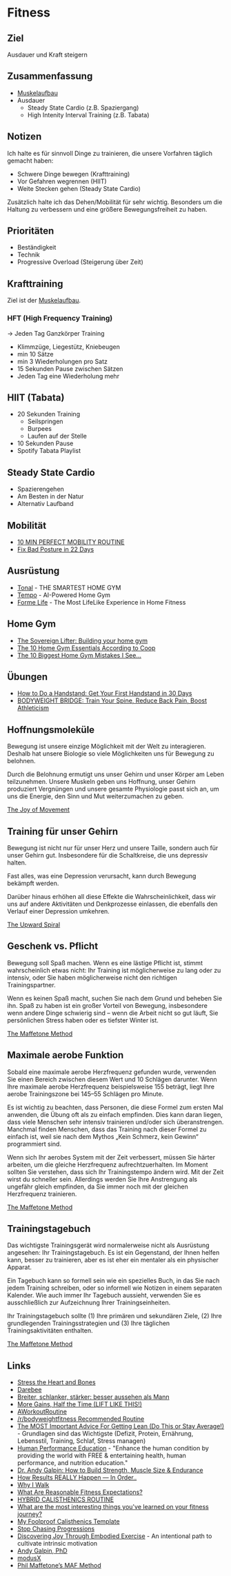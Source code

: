 # Fitness

## Ziel

Ausdauer und Kraft steigern

## Zusammenfassung

- [Muskelaufbau](./muskelaufbau.md)
- Ausdauer
    + Steady State Cardio (z.B. Spaziergang)
    + High Intenity Interval Training (z.B. Tabata)

## Notizen

Ich halte es für sinnvoll Dinge zu trainieren, die unsere Vorfahren täglich gemacht haben:
- Schwere Dinge bewegen (Krafttraining)
- Vor Gefahren wegrennen (HIIT)
- Weite Stecken gehen (Steady State Cardio)

Zusätzlich halte ich das Dehen/Mobilität für sehr wichtig. Besonders um die Haltung zu verbessern und eine größere Bewegungsfreiheit zu haben.

## Prioritäten

- Beständigkeit
- Technik
- Progressive Overload (Steigerung über Zeit)

## Krafttraining

Ziel ist der [Muskelaufbau](./muskelaufbau.md).

### HFT (High Frequency Training)

-> Jeden Tag Ganzkörper Training
- Klimmzüge, Liegestütz, Kniebeugen
- min 10 Sätze
- min 3 Wiederholungen pro Satz
- 15 Sekunden Pause zwischen Sätzen
- Jeden Tag eine Wiederholung mehr

## HIIT (Tabata)

- 20 Sekunden Training
    + Seilspringen
    + Burpees
    + Laufen auf der Stelle
- 10 Sekunden Pause
- Spotify Tabata Playlist

## Steady State Cardio

- Spazierengehen
- Am Besten in der Natur
- Alternativ Laufband

## Mobilität

- [10 MIN PERFECT MOBILITY ROUTINE](https://www.youtube.com/watch?v=Igzmhbghcd4&list=PLoEDCSPXpKWKScAx2NkxPTq--r3MgHLgz&index=2)
- [Fix Bad Posture in 22 Days](https://www.youtube.com/watch?v=XxSgdX7lX6E)

## Ausrüstung

- [Tonal](https://www.tonal.com/) - THE SMARTEST HOME GYM
- [Tempo](https://tempo.fit/) - AI-Powered Home Gym
- [Forme Life](https://formelife.com/the-tech) - The Most LifeLike Experience in Home Fitness

## Home Gym

- [The Sovereign Lifter: Building your home gym](https://eugenemarinelli.com/the-sovereign-lifter/)
- [The 10 Home Gym Essentials According to Coop](https://www.youtube.com/watch?v=QFq6Dg_0dbU)
- [The 10 Biggest Home Gym Mistakes I See...](https://www.youtube.com/watch?v=dOjKpPLQZJ4)

## Übungen

- [How to Do a Handstand: Get Your First Handstand in 30 Days](https://www.nerdfitness.com/blog/a-beginners-guide-to-handstands/)
- [BODYWEIGHT BRIDGE: Train Your Spine, Reduce Back Pain, Boost Athleticism](https://www.youtube.com/watch?v=fZoASuW8gK8)

## Hoffnungsmoleküle

Bewegung ist unsere einzige Möglichkeit mit der Welt zu interagieren. Deshalb hat unsere Biologie so viele Möglichkeiten uns für Bewegung zu belohnen.

Durch die Belohnung ermutigt uns unser Gehirn und unser Körper am Leben teilzunehmen. Unsere Muskeln geben uns Hoffnung, unser Gehirn produziert Vergnüngen und unsere gesamte Physiologie passt sich an, um uns die Energie, den Sinn und Mut weiterzumachen zu geben.

[The Joy of Movement](https://www.goodreads.com/book/show/44780556-the-joy-of-movement)

## Training für unser Gehirn

Bewegung ist nicht nur für unser Herz und unsere Taille, sondern auch für unser Gehirn gut. Insbesondere für die Schaltkreise, die uns depressiv halten. 

Fast alles, was eine Depression verursacht, kann durch Bewegung bekämpft werden.

Darüber hinaus erhöhen all diese Effekte die Wahrscheinlichkeit, dass wir uns auf andere Aktivitäten und Denkprozesse einlassen, die ebenfalls den Verlauf einer Depression umkehren.

[The Upward Spiral](https://www.goodreads.com/book/show/21413760-the-upward-spiral)

## Geschenk vs. Pflicht

Bewegung soll Spaß machen. Wenn es eine lästige Pflicht ist, stimmt wahrscheinlich etwas nicht: Ihr Training ist möglicherweise zu lang oder zu intensiv, oder Sie haben möglicherweise nicht den richtigen Trainingspartner. 

Wenn es keinen Spaß macht, suchen Sie nach dem Grund und beheben Sie ihn. Spaß zu haben ist ein großer Vorteil von Bewegung, insbesondere wenn andere Dinge schwierig sind – wenn die Arbeit nicht so gut läuft, Sie persönlichen Stress haben oder es tiefster Winter ist.

[The Maffetone Method](https://www.goodreads.com/book/show/460314.The_Maffetone_Method)

## Maximale aerobe Funktion

Sobald eine maximale aerobe Herzfrequenz gefunden wurde, verwenden Sie einen Bereich zwischen diesem Wert und 10 Schlägen darunter. Wenn Ihre maximale aerobe Herzfrequenz beispielsweise 155 beträgt, liegt Ihre aerobe Trainingszone bei 145–55 Schlägen pro Minute.

Es ist wichtig zu beachten, dass Personen, die diese Formel zum ersten Mal anwenden, die Übung oft als zu einfach empfinden. Dies kann daran liegen, dass viele Menschen sehr intensiv trainieren und/oder sich überanstrengen. Manchmal finden Menschen, dass das Training nach dieser Formel zu einfach ist, weil sie nach dem Mythos „Kein Schmerz, kein Gewinn“ programmiert sind.

Wenn sich Ihr aerobes System mit der Zeit verbessert, müssen Sie härter arbeiten, um die gleiche Herzfrequenz aufrechtzuerhalten. Im Moment sollten Sie verstehen, dass sich Ihr Trainingstempo ändern wird. Mit der Zeit wirst du schneller sein. Allerdings werden Sie Ihre Anstrengung als ungefähr gleich empfinden, da Sie immer noch mit der gleichen Herzfrequenz trainieren.

[The Maffetone Method](https://www.goodreads.com/book/show/460314.The_Maffetone_Method)

## Trainingstagebuch

Das wichtigste Trainingsgerät wird normalerweise nicht als Ausrüstung angesehen: Ihr Trainingstagebuch. Es ist ein Gegenstand, der Ihnen helfen kann, besser zu trainieren, aber es ist eher ein mentaler als ein physischer Apparat. 

Ein Tagebuch kann so formell sein wie ein spezielles Buch, in das Sie nach jedem Training schreiben, oder so informell wie Notizen in einem separaten Kalender. Wie auch immer Ihr Tagebuch aussieht, verwenden Sie es ausschließlich zur Aufzeichnung Ihrer Trainingseinheiten.

Ihr Trainingstagebuch sollte (1) Ihre primären und sekundären Ziele, (2) Ihre grundlegenden Trainingsstrategien und (3) Ihre täglichen Trainingsaktivitäten enthalten.

[The Maffetone Method](https://www.goodreads.com/book/show/460314.The_Maffetone_Method)

## Links

- [Stress the Heart and Bones](https://paulskallas.substack.com/p/why-do-we-work-out)
- [Darebee](https://darebee.com/)
- [Breiter, schlanker, stärker: besser aussehen als Mann](https://fitness-experts.de/maenner)
- [More Gains, Half the Time (LIFT LIKE THIS!)](https://www.youtube.com/watch?v=9e2EgsKo_qU)
- [AWorkoutRoutine](https://www.aworkoutroutine.com/)
- [/r/bodyweightfitness Recommended Routine](https://drive.google.com/file/d/1IdrvTC4IqJ4Wn4GIgOWWncHhSstUoTrL/view)
- [The MOST Important Advice For Getting Lean (Do This or Stay Average!)](https://www.youtube.com/watch?v=XfY3prn8tMA) - Grundlagen sind das Wichtigste (Defizit, Protein, Ernährung, Lebensstil, Training, Schlaf, Stress managen)
- [Human Performance Education](https://andy-galpin.squarespace.com/) - "Enhance the human condition by providing the world with FREE & entertaining health, human performance, and nutrition education."
- [Dr. Andy Galpin: How to Build Strength, Muscle Size & Endurance](https://hubermanlab.com/dr-andy-galpin-how-to-build-strength-muscle-size-and-endurance/)
- [How Results REALLY Happen — In Order..](https://romanfitnesssystems.com/articles/order-of-fitness-results/)
- [Why I Walk](https://walkingtheworld.substack.com/p/why-i-walk-part-1?)
- [What Are Reasonable Fitness Expectations?](https://www.youtube.com/watch?v=ZoleN7y5ZHI)
- [HYBRID CALISTHENICS ROUTINE](https://www.hybridcalisthenics.com/routine)
- [What are the most interesting things you've learned on your fitness journey?](https://qr.ae/pvHJ9B)
- [My Foolproof Calisthenics Template](https://www.youtube.com/watch?v=UFFf3QVaU9Y)
- [Stop Chasing Progressions](https://www.youtube.com/watch?v=lofbl5_wTWk)
- [Discovering Joy Through Embodied Exercise](https://selfrenewal.substack.com/p/discovering-joy-through-embodied) - An intentional path to cultivate intrinsic motivation
- [Andy Galpin, PhD](https://www.andygalpin.com/)
- [modusX](https://modusx.de)
- [Phil Maffetone’s MAF Method](https://philmaffetone.com/)


